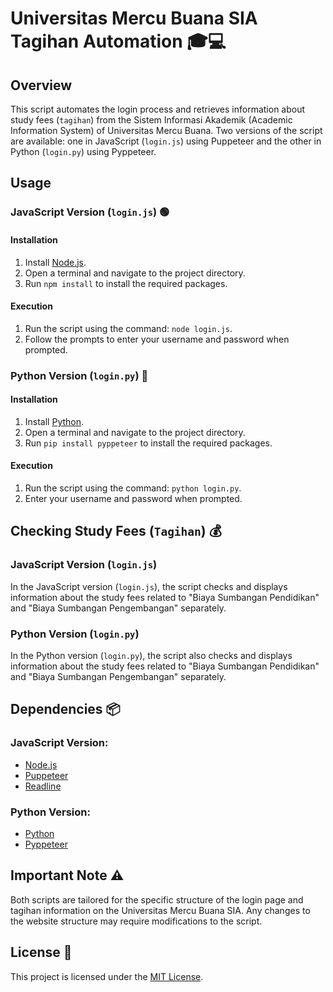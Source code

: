 # Universitas Mercu Buana SIA Tagihan Automation 🎓💻

## Overview

This script automates the login process and retrieves information about study fees (`tagihan`) from the Sistem Informasi Akademik (Academic Information System) of Universitas Mercu Buana. Two versions of the script are available: one in JavaScript (`login.js`) using Puppeteer and the other in Python (`login.py`) using Pyppeteer.

## Usage

### JavaScript Version (`login.js`) 🟢

#### Installation

1. Install [Node.js](https://nodejs.org/).
2. Open a terminal and navigate to the project directory.
3. Run `npm install` to install the required packages.

#### Execution

1. Run the script using the command: `node login.js`.
2. Follow the prompts to enter your username and password when prompted.

### Python Version (`login.py`) 🐍

#### Installation

1. Install [Python](https://www.python.org/).
2. Open a terminal and navigate to the project directory.
3. Run `pip install pyppeteer` to install the required packages.

#### Execution

1. Run the script using the command: `python login.py`.
2. Enter your username and password when prompted.

## Checking Study Fees (`Tagihan`) 💰

### JavaScript Version (`login.js`)

In the JavaScript version (`login.js`), the script checks and displays information about the study fees related to "Biaya Sumbangan Pendidikan" and "Biaya Sumbangan Pengembangan" separately.

### Python Version (`login.py`)

In the Python version (`login.py`), the script also checks and displays information about the study fees related to "Biaya Sumbangan Pendidikan" and "Biaya Sumbangan Pengembangan" separately.

## Dependencies 📦

### JavaScript Version:

- [Node.js](https://nodejs.org/)
- [Puppeteer](https://github.com/puppeteer/puppeteer)
- [Readline](https://nodejs.org/api/readline.html)

### Python Version:

- [Python](https://www.python.org/)
- [Pyppeteer](https://github.com/miyakogi/pyppeteer)

## Important Note ⚠️

Both scripts are tailored for the specific structure of the login page and tagihan information on the Universitas Mercu Buana SIA. Any changes to the website structure may require modifications to the script.


## License 📜

This project is licensed under the [MIT License](LICENSE).
